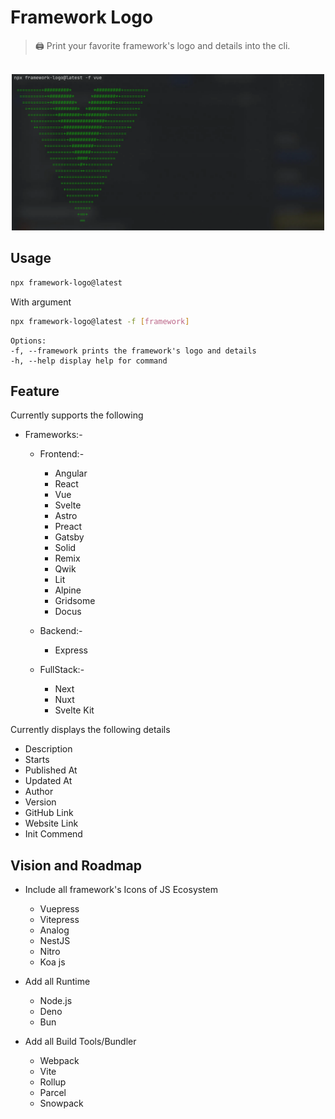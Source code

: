 # Framework Logo

> :printer: Print your favorite framework's logo and details into the cli.

<p align="center">
    <br>
    <img src="assets/screenshot.webp" width="500">
    <br>
</p>

## Usage

```sh
npx framework-logo@latest
```

With argument

```sh
npx framework-logo@latest -f [framework]

```

    Options:
    -f, --framework prints the framework's logo and details
    -h, --help display help for command

## Feature

Currently supports the following

- Frameworks:-

  - Frontend:-

    - Angular
    - React
    - Vue
    - Svelte
    - Astro
    - Preact
    - Gatsby
    - Solid
    - Remix
    - Qwik
    - Lit
    - Alpine
    - Gridsome
    - Docus

  - Backend:-

    - Express

  - FullStack:-
    - Next
    - Nuxt
    - Svelte Kit

Currently displays the following details

- Description
- Starts
- Published At
- Updated At
- Author
- Version
- GitHub Link
- Website Link
- Init Commend

## Vision and Roadmap

- Include all framework's Icons of JS Ecosystem

  - Vuepress
  - Vitepress
  - Analog
  - NestJS
  - Nitro
  - Koa js

- Add all Runtime
  - Node.js
  - Deno
  - Bun
- Add all Build Tools/Bundler
  - Webpack
  - Vite
  - Rollup
  - Parcel
  - Snowpack
